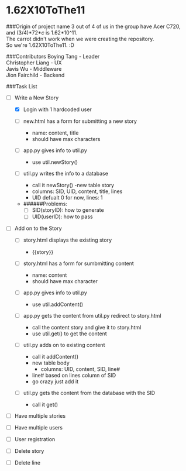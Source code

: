 # 1.62X10ToThe11

###Origin of project name
3 out of 4 of us in the group have Acer C720, and (3/4)\*72\**c* is 1.62\*10^11.  
The carrot didn't work when we were creating the repository.  
So we're 1.62X10ToThe11. :D

###Contributors
Boying Tang - Leader  
Christopher Liang - UX  
Javis Wu - Middleware  
Jion Fairchild - Backend  

###Task List
- [ ] Write a New Story

  - [x] Login with 1 hardcoded user
  - [ ] new.html has a form for submitting a new story
    - name: content, title
    - should have max characters

  - [ ] app.py gives info to util.py
    - use util.newStory()

  - [ ] util.py writes the info to a database
    - call it newStory()
    -new table story
    - columns: SID, UID, content, title, lines
    - UID defualt 0 for now, lines: 1

  - ######Problems:
    - [ ] SID(storyID): how to generate
    - [ ] UID(userID): how to pass

- [ ] Add on to the Story
  - [ ] story.html displays the existing story
    - {{story}}
  - [ ] story.html has a form for sumbmitting content
    - name: content
    - should have max character

  - [ ] app.py gives info to util.py
    - use util.addContent()
  - [ ] app.py gets the content from util.py redirect to story.html
    - call the content story and give it to story.html
    - use util.get() to get the content

  - [ ] util.py adds on to existing content
    - call it addContent()
    - new table body
      - columns: UID, content, SID, line#
    - line# based on lines column of SID
    - go crazy just add it
  - [ ] util.py gets the content from the database with the SID
    - call it get()


- [ ] Have multiple stories
- [ ] Have multiple users
- [ ] User registration
- [ ] Delete story
- [ ] Delete line
